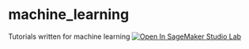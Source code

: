 # machine_learning
Tutorials written for machine learning
<a href="https://studiolab.sagemaker.aws/import/github/org/[repo/blob/master/path/to/notebook.ipynb](https://github.com/saquib-mehmood/machine_learning/blob/main/Lesson-ML%20VII%20-%20Linear%20Algebra%20for%20Machine%20Learning.ipynb)">
  <img src="https://studiolab.sagemaker.aws/studiolab.svg" alt="Open In SageMaker Studio Lab"/>
</a>
